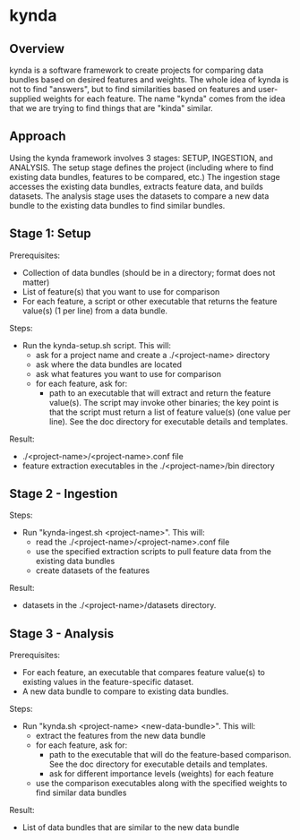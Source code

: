 # kynda
## Overview
kynda is a software framework to create projects for comparing data bundles based on desired features and weights.  The whole idea of kynda is not to find "answers", but to find similarities based on features and user-supplied weights for each feature.  The name "kynda" comes from the idea that we are trying to find things that are "kinda" similar.

## Approach
Using the kynda framework involves 3 stages:  SETUP, INGESTION, and ANALYSIS.  The setup stage defines the project (including where to find existing data bundles, features to be compared, etc.)  The ingestion stage accesses the existing data bundles, extracts feature data, and builds datasets.  The analysis stage uses the
datasets to compare a new data bundle to the existing data bundles to find similar bundles.

## Stage 1: Setup
Prerequisites:
* Collection of data bundles (should be in a directory; format does not matter)
* List of feature(s) that you want to use for comparison
* For each feature, a script or other executable that returns the feature value(s) (1 per line) from a data bundle.
  
Steps:
* Run the kynda-setup.sh script.  This will:
  * ask for a project name and create a .\/\<project-name\> directory
  * ask where the data bundles are located
  * ask what features you want to use for comparison
  * for each feature, ask for:
    * path to an executable that will extract and return the feature value(s).  The script may invoke other binaries; the key point is that the script must return a list of feature value(s) (one value per line).  See the doc directory for executable details and templates.

Result:
* .\/\<project-name\>\/\<project-name\>.conf file
* feature extraction executables in the .\/\<project-name\>\/bin directory
  
## Stage 2 - Ingestion
Steps:
* Run "kynda-ingest.sh \<project-name\>".  This will:
  * read the .\/\<project-name\>\/\<project-name\>.conf file
  * use the specified extraction scripts to pull feature data from the existing data bundles
  * create datasets of the features
    
Result:
* datasets in the .\/\<project-name\>/datasets directory.

## Stage 3 - Analysis
Prerequisites:
* For each feature, an executable that compares feature value(s) to existing values in the feature-specific dataset.
* A new data bundle to compare to existing data bundles.

Steps:
* Run "kynda.sh \<project-name\> \<new-data-bundle\>".  This will:
  * extract the features from the new data bundle
  * for each feature, ask for:
    * path to the executable that will do the feature-based comparison.  See the doc directory for executable details and templates.
    * ask for different importance levels (weights) for each feature
  * use the comparison executables along with the specified weights to find similar data bundles

Result:
* List of data bundles that are similar to the new data bundle
